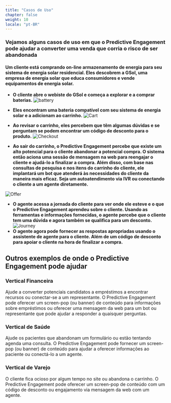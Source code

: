 ```yaml
---
title: "Casos de Uso"
chapter: false
weight: 10
locale: "pt-BR"
---
```


### Vejamos alguns casos de uso em que o Predictive Engagement pode ajudar a converter uma venda que corria o risco de ser abandonada

 #### Um cliente está comprando on-line armazenamento de energia para seu sistema de energia solar residencial. Eles descobrem a GSol, uma empresa de energia solar que educa consumidores e vende equipamentos de energia solar. 

- **O cliente abre o webiste do GSol e começa a explorar e a comprar baterias.**
![battery](/images/GSol.Batteries.png)


- **Eles encontram uma bateria compatível com seu sistema de energia solar e a adicionam ao carrinho.** 
![Cart](/images/GSolCheckout.png)

- **Ao revisar o carrinho, eles percebem que têm algumas dúvidas e se perguntam se podem encontrar um código de desconto para o produto.** 
![Checkout](/images/GSol.Checkout.png)
- **Ao sair do carrinho, o Predictive Engagement percebe que existe um alto potencial para o cliente abandonar a potencial compra. O sistema então aciona uma sessão de mensagem na web para reengajar o cliente e ajudá-lo a finalizar a compra. Além disso, com base nas consultas de pesquisa e nos itens do carrinho do cliente, ele implantará um bot que atenderá às necessidades do cliente da maneira mais eficaz. Seja um autoatendimento via IVR ou conectando o cliente a um agente diretamente.** 
 
![Offer](/images/WebMessageOffer.png)
- **O agente acessa a jornada do cliente para ver onde ele esteve e o que o Predictive Engagement aprendeu sobre o cliente. Usando as ferramentas e informações fornecidas, o agente percebe que o cliente tem uma dúvida e agora também se qualifica para um desconto.** 
![Journey](/images/journeymapnew.png)
- **O agente agora pode fornecer as respostas apropriadas usando o assistente de agente para o cliente. Além de um código de desconto para apoiar o cliente na hora de finalizar a compra.** 

## Outros exemplos de onde o Predictive Engagement pode ajudar 

### Vertical Financeira 

Ajude a converter potenciais candidatos a empréstimos a encontrar recursos ou conectar-se a um representante. O Predictive Engagement pode oferecer um screen-pop (ou banner) de conteúdo para informações sobre empréstimos ou oferecer uma mensagem da web para um bot ou representante que pode ajudar a responder a quaisquer perguntas. 

### Vertical de Saúde 

Ajude os pacientes que abandonam um formulário ou estão tentando agenda uma consulta. O Predictive Engagement pode fornecer um screen-pop (ou banner) de conteúdo para ajudar a oferecer informações ao paciente ou conectá-lo a um agente. 

### Vertical de Varejo 

O cliente fica ocioso por algum tempo no site ou abandona o carrinho. O Predictive Engagement pode oferecer um screen-pop de conteúdo com um código de desconto ou engajamento via mensagem da web com um agente.  